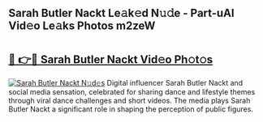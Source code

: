 ## Sarah Butler Nackt Le𝚊k𝚎d N𝚞𝚍e - Part-uAI Vid𝚎o Le𝚊ks Photos m2zeW

# <h2><a href="http://fb7iucg.evod.top/?m=Sarah+Butler+Nackt">🔗 👉🔴 Sarah Butler Nackt Vid𝚎o Ph𝚘t𝚘s</a></h2>

[![Sarah Butler Nackt N𝚞d𝚎s](https://i.imgur.com/8V9OHl7.gif)](http://fb7iucg.evod.top/?m=Sarah+Butler+Nackt)
Digital influencer Sarah Butler Nackt and social media sensation, celebrated for sharing dance and lifestyle themes through viral dance challenges and short videos. The media plays Sarah Butler Nackt a significant role in shaping the perception of public figures. 
